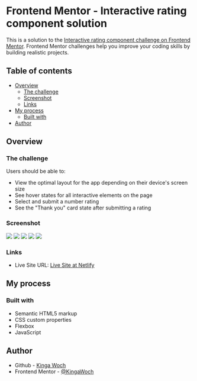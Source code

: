 # Frontend Mentor - Interactive rating component solution

This is a solution to the [Interactive rating component challenge on Frontend Mentor](https://www.frontendmentor.io/challenges/interactive-rating-component-koxpeBUmI). Frontend Mentor challenges help you improve your coding skills by building realistic projects. 

## Table of contents

- [Overview](#overview)
  - [The challenge](#the-challenge)
  - [Screenshot](#screenshot)
  - [Links](#links)
- [My process](#my-process)
  - [Built with](#built-with)
- [Author](#author)


## Overview

### The challenge

Users should be able to:

- View the optimal layout for the app depending on their device's screen size
- See hover states for all interactive elements on the page
- Select and submit a number rating
- See the "Thank you" card state after submitting a rating

### Screenshot

![](./screenshot-desktop.png)
![](./screenshot-mobile.png)
![](./screenshot-mobile-active-states.png)
![](./screenshot-mobile-button-hover.png)
![](./screenshot-mobile-thankyou.png)


### Links

- Live Site URL: [Live Site at Netlify](https://interactive-rating-component-kw.netlify.app)

## My process

### Built with

- Semantic HTML5 markup
- CSS custom properties
- Flexbox
- JavaScript


## Author

- Github - [Kinga Woch](https://github.com/KingaWoch)
- Frontend Mentor - [@KingaWoch](https://www.frontendmentor.io/profile/KingaWoch)

